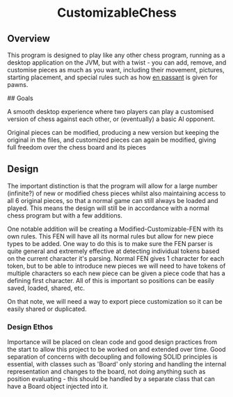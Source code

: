 <h1 align="center">CustomizableChess</h1>

## Overview

This program is designed to play like any other chess program, running as a desktop
application on the JVM, but with a twist - you can add, remove, and customise pieces
as much as you want, including their movement, pictures, starting placement, and special
rules such as how [en passant](https://en.wikipedia.org/wiki/En_passant) is given for pawns.

## Goals

A smooth desktop experience where two players can play a customised version of chess
against each other, or (eventually) a basic AI opponent.

Original pieces can be modified, producing a new version but keeping the original in
the files, and customized pieces can again be modified, giving full freedom over
the chess board and its pieces

## Design

The important distinction is that the program will allow for a large number (infinite?) of
new or modified chess pieces whilst also maintaining access to all 6 original pieces, so that
a normal game can still always be loaded and played. This means the design will still be
in accordance with a normal chess program but with a few additions.

One notable addition will be creating a Modified-Customizable-FEN with its own rules.
This FEN will have all its normal rules but allow for new piece types to be added. One
way to do this is to make sure the FEN parser is quite general and extremely effective
at detecting individual tokens based on the current character it's parsing. Normal FEN
gives 1 character for each token, but to be able to introduce new pieces we will need
to have tokens of multiple characters so each new piece can be given a piece code that
has a defining first character. All of this is important so positions can be easily saved,
loaded, shared, etc.

On that note, we will need a way to export piece customization so it can be easily shared
or duplicated.

### Design Ethos

Importance will be placed on clean code and good design practices from the start to allow
this project to be worked on and extended over time. Good separation of concerns with decoupling
and following SOLID principles is essential, with classes such as 'Board' only storing and
handling the internal representation and changes to the board, not doing anything such as position
evaluating - this should be handled by a separate class that can have a Board object injected
into it.
